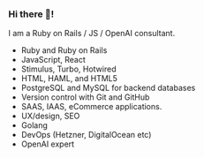 ### Hi there 👋!

I am a Ruby on Rails / JS / OpenAI consultant.

- Ruby and Ruby on Rails
- JavaScript, React
- Stimulus, Turbo, Hotwired
- HTML, HAML, and HTML5
- PostgreSQL and MySQL for backend databases
- Version control with Git and GitHub
- SAAS, IAAS, eCommerce applications.
- UX/design, SEO
- Golang
- DevOps (Hetzner, DigitalOcean etc)
- OpenAI expert

<!--
**a1xsh/a1xsh** is a ✨ _special_ ✨ repository because its `README.md` (this file) appears on your GitHub profile.

Here are some ideas to get you started:

- 🔭 I’m currently working on ...
- 🌱 I’m currently learning ...
- 👯 I’m looking to collaborate on ...
- 🤔 I’m looking for help with ...
- 💬 Ask me about ...
- 📫 How to reach me: ...
- 😄 Pronouns: ...
- ⚡ Fun fact: ...
-->
